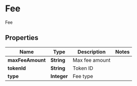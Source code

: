 

# Fee

Fee

## Properties

| Name | Type | Description | Notes |
|------------ | ------------- | ------------- | -------------|
|**maxFeeAmount** | **String** | Max fee amount |  |
|**tokenId** | **String** | Token ID |  |
|**type** | **Integer** | Fee type |  |



